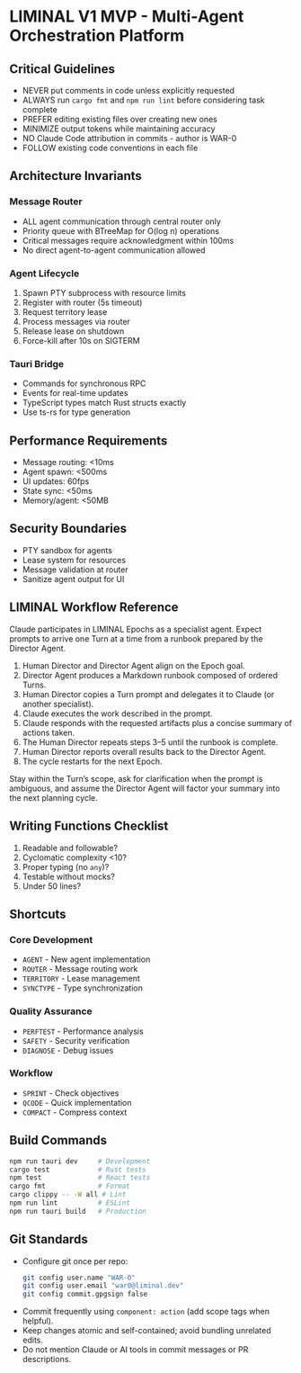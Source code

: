 # LIMINAL V1 MVP - Multi-Agent Orchestration Platform

## Critical Guidelines

- NEVER put comments in code unless explicitly requested
- ALWAYS run `cargo fmt` and `npm run lint` before considering task complete
- PREFER editing existing files over creating new ones
- MINIMIZE output tokens while maintaining accuracy
- NO Claude Code attribution in commits - author is WAR-0
- FOLLOW existing code conventions in each file

## Architecture Invariants

### Message Router
- ALL agent communication through central router only
- Priority queue with BTreeMap for O(log n) operations
- Critical messages require acknowledgment within 100ms
- No direct agent-to-agent communication allowed

### Agent Lifecycle
1. Spawn PTY subprocess with resource limits
2. Register with router (5s timeout)
3. Request territory lease
4. Process messages via router
5. Release lease on shutdown
6. Force-kill after 10s on SIGTERM

### Tauri Bridge
- Commands for synchronous RPC
- Events for real-time updates
- TypeScript types match Rust structs exactly
- Use ts-rs for type generation

## Performance Requirements
- Message routing: <10ms
- Agent spawn: <500ms
- UI updates: 60fps
- State sync: <50ms
- Memory/agent: <50MB

## Security Boundaries
- PTY sandbox for agents
- Lease system for resources
- Message validation at router
- Sanitize agent output for UI

## LIMINAL Workflow Reference
Claude participates in LIMINAL Epochs as a specialist agent. Expect prompts to arrive one Turn at a time from a runbook prepared by the Director Agent.

1. Human Director and Director Agent align on the Epoch goal.
2. Director Agent produces a Markdown runbook composed of ordered Turns.
3. Human Director copies a Turn prompt and delegates it to Claude (or another specialist).
4. Claude executes the work described in the prompt.
5. Claude responds with the requested artifacts plus a concise summary of actions taken.
6. The Human Director repeats steps 3–5 until the runbook is complete.
7. Human Director reports overall results back to the Director Agent.
8. The cycle restarts for the next Epoch.

Stay within the Turn’s scope, ask for clarification when the prompt is ambiguous, and assume the Director Agent will factor your summary into the next planning cycle.

## Writing Functions Checklist
1. Readable and followable?
2. Cyclomatic complexity <10?
3. Proper typing (no `any`)?
4. Testable without mocks?
5. Under 50 lines?

## Shortcuts

### Core Development
- `AGENT` - New agent implementation
- `ROUTER` - Message routing work
- `TERRITORY` - Lease management
- `SYNCTYPE` - Type synchronization

### Quality Assurance
- `PERFTEST` - Performance analysis
- `SAFETY` - Security verification
- `DIAGNOSE` - Debug issues

### Workflow
- `SPRINT` - Check objectives
- `QCODE` - Quick implementation
- `COMPACT` - Compress context

## Build Commands
```bash
npm run tauri dev     # Development
cargo test            # Rust tests
npm test              # React tests
cargo fmt             # Format
cargo clippy -- -W all # Lint
npm run lint          # ESLint
npm run tauri build   # Production
```

## Git Standards
- Configure git once per repo:
  ```bash
  git config user.name "WAR-0"
  git config user.email "war0@liminal.dev"
  git config commit.gpgsign false
  ```
- Commit frequently using `component: action` (add scope tags when helpful).
- Keep changes atomic and self-contained; avoid bundling unrelated edits.
- Do not mention Claude or AI tools in commit messages or PR descriptions.
